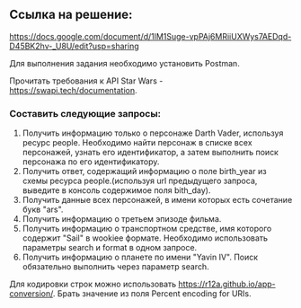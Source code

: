 ## Ссылка на решение:
https://docs.google.com/document/d/1lM1Suge-vpPAj6MRiiUXWys7AEDqd-D45BK2hv-_U8U/edit?usp=sharing

Для выполнения задания необходимо установить Postman.

Прочитать требования к API Star Wars - https://swapi.tech/documentation.

### Составить следующие запросы:

1. Получить информацию только о персонаже Darth Vader, используя ресурс people. Необходимо найти персонаж в списке всех персонажей, узнать его идентификатор, а затем выполнить поиск персонажа по его идентификатору.
2. Получить ответ, содержащий информацию о поле birth_year из схемы ресурса people.(используя url предыдущего запроса, выведите в консоль содержимое поля bith_day).
3. Получить данные всех персонажей, в имени которых есть сочетание букв "ars".
4. Получить информацию о третьем эпизоде фильма.
5. Получить информацию о транспортном средстве, имя которого содержит "Sail" в wookiee формате. Необходимо использовать параметры search и format в одном запросе.
6. Получить информацию о планете по имени "Yavin IV". Поиск обязательно выполнить через параметр search.

Для кодировки строк можно использовать https://r12a.github.io/app-conversion/. Брать значение из поля Percent encoding for URIs.